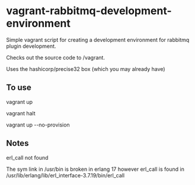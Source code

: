 vagrant-rabbitmq-development-environment
========================================

Simple vagrant script for creating a development environment for rabbitmq plugin development.

Checks out the source code to /vagrant.

Uses the hashicorp/precise32 box (which you may already have)

To use
------


vagrant up

vagrant halt

vagrant up --no-provision

Notes
-----

erl_call not found

The sym link in /usr/bin is broken in erlang 17 however erl_call is found in /usr/lib/erlang/lib/erl_interface-3.7.19/bin/erl_call 